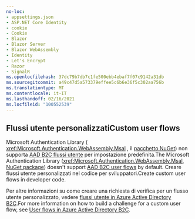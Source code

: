 ```yaml
---
no-loc:
- appsettings.json
- ASP.NET Core Identity
- cookie
- Cookie
- Blazor
- Blazor Server
- Blazor WebAssembly
- Identity
- Let's Encrypt
- Razor
- SignalR
ms.openlocfilehash: 37dc79b7db7c1fe500ebb4ebaf7f07c9142a31db
ms.sourcegitcommit: a49c47d5a573379effee5c6b6e36f5c302aa756b
ms.translationtype: MT
ms.contentlocale: it-IT
ms.lasthandoff: 02/16/2021
ms.locfileid: "100552539"
---
```

## <a name="custom-user-flows"></a><span data-ttu-id="286ae-101">Flussi utente personalizzati</span><span class="sxs-lookup"><span data-stu-id="286ae-101">Custom user flows</span></span>

<span data-ttu-id="286ae-102">Microsoft Authentication Library ( <xref:Microsoft.Authentication.WebAssembly.Msal> , il [pacchetto NuGet](https://www.nuget.org/packages/Microsoft.Authentication.WebAssembly.Msal/)) non supporta [AAD B2C flussi utente](/azure/active-directory-b2c/user-flow-overview) per impostazione predefinita.</span><span class="sxs-lookup"><span data-stu-id="286ae-102">The Microsoft Authentication Library (<xref:Microsoft.Authentication.WebAssembly.Msal>, [NuGet package](https://www.nuget.org/packages/Microsoft.Authentication.WebAssembly.Msal/)) doesn't support [AAD B2C user flows](/azure/active-directory-b2c/user-flow-overview) by default.</span></span> <span data-ttu-id="286ae-103">Creare flussi utente personalizzati nel codice per sviluppatori.</span><span class="sxs-lookup"><span data-stu-id="286ae-103">Create custom user flows in developer code.</span></span>

<span data-ttu-id="286ae-104">Per altre informazioni su come creare una richiesta di verifica per un flusso utente personalizzato, vedere [flussi utente in Azure Active Directory B2C](/azure/active-directory-b2c/user-flow-overview).</span><span class="sxs-lookup"><span data-stu-id="286ae-104">For more information on how to build a challenge for a custom user flow, see [User flows in Azure Active Directory B2C](/azure/active-directory-b2c/user-flow-overview).</span></span>
